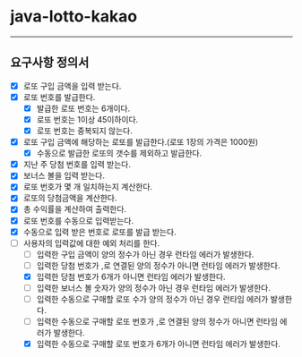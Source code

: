 # java-lotto-kakao

---
## 요구사항 정의서

- [x] 로또 구입 금액을 입력 받는다.
- [x] 로또 번호를 발급한다.
  - [x] 발급한 로또 번호는 6개이다.
  - [x] 로또 번호는 1이상 45이하이다. 
  - [x] 로또 번호는 중복되지 않는다.
- [x] 로또 구입 금액에 해당하는 로또를 발급한다.(로또 1장의 가격은 1000원)
  - [x] 수동으로 발급한 로또의 갯수를 제외하고 발급한다.
- [x] 지난 주 당첨 번호를 입력 받는다.
- [x] 보너스 볼을 입력 받는다.
- [x] 로또 번호가 몇 개 일치하는지 계산한다.
- [x] 로또의 당첨금액을 계산한다.
- [x] 총 수익률을 계산하여 출력한다.
- [x] 로또 번호를 수동으로 입력받는다.
- [x] 수동으로 입력 받은 번호로 로또를 발급 받는다.
- [ ] 사용자의 입력값에 대한 예외 처리를 한다.
  - [ ] 입력한 구입 금액이 양의 정수가 아닌 경우 런타임 에러가 발생한다.
  - [ ] 입력한 당첨 번호가 ,로 연결된 양의 정수가 아니면 런타임 에러가 발생한다.
  - [x] 입력한 당첨 번호가 6개가 아니면 런타임 에러가 발생한다.
  - [ ] 입력한 보너스 볼 숫자가 양의 정수가 아닌 경우 런타임 에러가 발생한다.
  - [ ] 입력한 수동으로 구매할 로또 수가 양의 정수가 아닌 경우 런타임 에러가 발생한다.
  - [ ] 입력한 수동으로 구매할 로또 번호가 ,로 연결된 양의 정수가 아니면 런타임 에러가 발생한다.
  - [x] 입력한 수동으로 구매할 로또 번호가 6개가 아니면 런타임 에러가 발생한다.